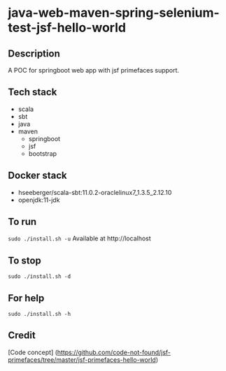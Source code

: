 # java-web-maven-spring-selenium-test-jsf-hello-world

## Description
A POC for springboot web app with jsf primefaces support.

## Tech stack
- scala
- sbt
- java
- maven
  - springboot
  - jsf
  - bootstrap

## Docker stack
- hseeberger/scala-sbt:11.0.2-oraclelinux7_1.3.5_2.12.10
- openjdk:11-jdk

## To run
`sudo ./install.sh -u`
Available at http://localhost

## To stop
`sudo ./install.sh -d`

## For help
`sudo ./install.sh -h`

## Credit
[Code concept] (https://github.com/code-not-found/jsf-primefaces/tree/master/jsf-primefaces-hello-world)
